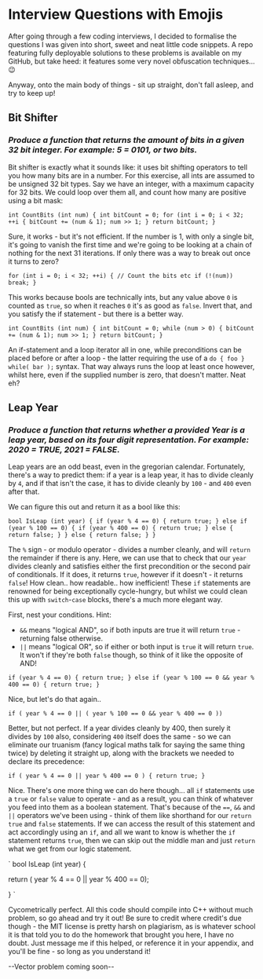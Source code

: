 # Interview Questions with Emojis
After going through a few coding interviews, I decided to formalise the questions I was given into short, sweet and neat little code snippets. A repo featuring fully deployable solutions to these problems is available on my GitHub, but take heed: it features some very novel obfuscation techniques... 😉

Anyway, onto the main body of things - sit up straight, don't fall asleep, and try to keep up!

## Bit Shifter

### _Produce a function that returns the amount of bits in a given 32 bit integer. For example: 5 = 0101, or two bits._

Bit shifter is exactly what it sounds like: it uses bit shifting operators to tell you how many bits are in a number. For this exercise, all ints are assumed to be unsigned 32 bit types.
Say we have an integer, with a maximum capacity for 32 bits. We could loop over them all, and count how many are positive using a bit mask:

`int CountBits (int num)
{
  int bitCount = 0;
  for (int i = 0; i < 32; ++i
  {
  bitCount += (num & 1);
  num >> 1;
  }
  return bitCount;
}`
  
Sure, it works - but it's not efficient. If the number is 1, with only a single bit, it's going to vanish the first time and we're going to be looking at a chain of nothing for the next 31 iterations. If only there was a way to break out once it turns to zero?

`for (int i = 0; i < 32; ++i)
  {
    // Count the bits etc
    if (!(num)) break;
  }`
  
This works because bools are technically ints, but any value above `0` is counted as `true`, so when it reaches `0` it's as good as `false`. Invert that, and you satisfy the if statement - but there is a better way.

`int CountBits (int num)
{
  int bitCount = 0;
  while (num > 0)
  {
  bitCount += (num & 1);
  num >> 1;
  }
  return bitCount;
}`

An if-statement and a loop iterator all in one, while preconditions can be placed before or after a loop - the latter requiring the use of a `do { foo } while( bar );` syntax. That way always runs the loop at least once however, whilst here, even if the supplied number is zero, that doesn't matter. Neat eh?

## Leap Year

### _Produce a function that returns whether a provided Year is a leap year, based on its four digit representation. For example: 2020 = TRUE, 2021 = FALSE._

Leap years are an odd beast, even in the gregorian calendar. Fortunately, there's a way to predict them: if a year is a leap year, it has to divide cleanly by `4`, and if that isn't the case, it has to divide cleanly by `100` - and `400` even after that.

We can figure this out and return it as a bool like this:

`bool IsLeap (int year)
{
  if (year % 4 == 0)
  {
    return true;
  }
  else if (year % 100 == 0)
  {
    if (year % 400 == 0)
    {
      return true;
    }
    else
    {
    return false;
    }
  }
  else
  {
  return false;
  }
}`

The `%` sign - or modulo operator - divides a number cleanly, and will `return` the remainder if there is any. Here, we can use that to check that our `year` divides cleanly and satisfies either the first precondition or the second pair of conditionals. If it does, it returns `true`, however if it doesn't - it returns `false`!
How clean.. how readable.. how inefficient! These `if` statements are renowned for being exceptionally cycle-hungry, but whilst we could clean this up with `switch`-`case` blocks, there's a much more elegant way.

First, nest your conditions. Hint:
* `&&` means "logical AND", so if both inputs are true it will return `true` - returning false otherwise. 
* `||` means "logical OR", so if either or both input is `true` it will return `true`. It won't if they're both `false` though, so think of it like the opposite of AND!

`if (year % 4 == 0)
{
return true;
}
else if (year % 100 == 0 && year % 400 == 0)
{
return true;
}
`

Nice, but let's do that again..

`
if ( year % 4 == 0 || ( year % 100 == 0 && year % 400 == 0 ))
`

Better, but not perfect. If a year divides cleanly by 400, then surely it divides by `100` also, considering `400` itself does the same - so we can eliminate our truanism (fancy logical maths talk for saying the same thing twice) by deleting it straight up, along with the brackets we needed to declare its precedence:

`
if ( year % 4 == 0 || year % 400 == 0 )
{
return true;
}
`

Nice.
There's one more thing we can do here though... all `if` statements use a `true` or `false` value to operate - and as a result, you can think of whatever you feed into them as a boolean statement. That's because of the `==`, `&&` and `||` operators we've been using - think of them like shorthand for our `return true` and `false` statements. If we can access the result of this statement and act accordingly using an `if`, and all we want to know is whether the `if` statement returns `true`, then we can skip out the middle man and just `return` what we get from our logic statement.

`
bool IsLeap (int year)
{

return ( year % 4 == 0 || year % 400 == 0);

}
`

Cycometrically perfect. 
All this code should compile into C++ without much problem, so go ahead and try it out! Be sure to credit where credit's due though - the MIT license is pretty harsh on plagiarism, as is whatever school it is that told you to do the homework that brought you here, I have no doubt. Just message me if this helped, or reference it in your appendix, and you'll be fine - so long as you understand it!


--Vector problem coming soon--
